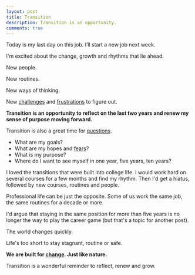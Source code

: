 ```yaml
---
layout: post
title: Transition
description: Transition is an opportunity.
comments: true
---
```

Today is my last day on this job.  I’ll start a new job next week.

I'm excited about the change, growth and rhythms that lie ahead.

New people.

New routines.

New ways of thinking.

New [challenges](/people-who-challenge-us) and [frustrations](/frustration) to figure out.

**Transition is an opportunity to reflect on the last two years and renew my sense of purpose moving forward.**

Transition is also a great time for [questions](/question-yourself).

  - What are my goals?
  - What are my hopes and [fears](/public-speaking-and-living-with-fear)?
  - What is my purpose?
  - Where do I want to see myself in one year, five years, ten years?

I loved the transitions that were built into college life.  I would work hard on several courses for a few months and find my rhythm. Then I'd get a hiatus, followed by new courses, routines and people.

Professional life can be just the opposite.  Some of us work the same job, the same routines for a decade or more.

I'd argue that staying in the same position for more than five years is no longer the way to play the career game (but that's a topic for another post).

The world changes quickly.

Life's too short to stay stagnant, routine or safe.  

**We are built for [change](/change). Just like nature.**

Transition is a wonderful reminder to reflect, renew and grow.
